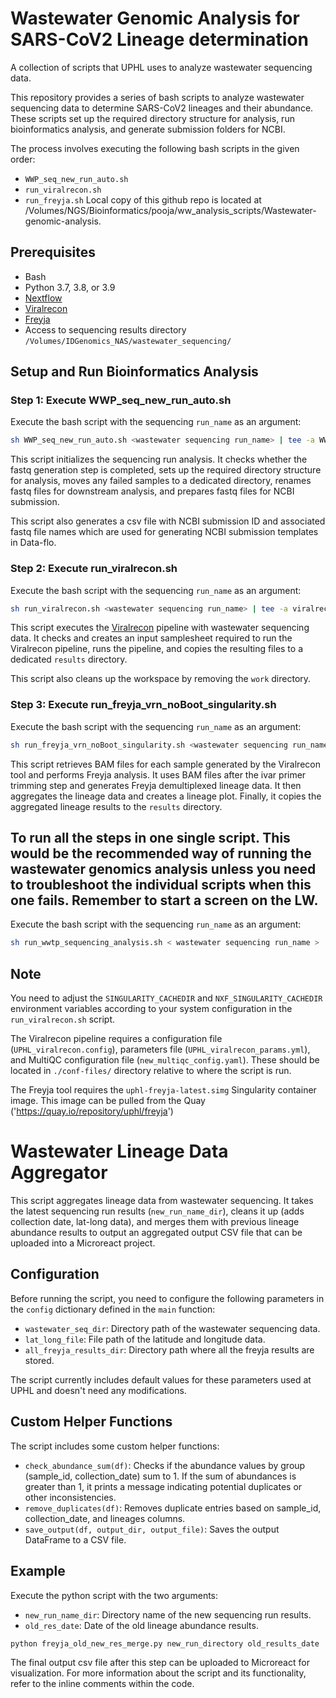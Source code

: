# Wastewater Genomic Analysis for SARS-CoV2 Lineage determination

A collection of scripts that UPHL uses to analyze wastewater sequencing data.

This repository provides a series of bash scripts to analyze wastewater sequencing data to determine SARS-CoV2 lineages and their abundance. These scripts set up the required directory structure for analysis, run bioinformatics analysis, and generate submission folders for NCBI. 

The process involves executing the following bash scripts in the given order:
- `WWP_seq_new_run_auto.sh`
- `run_viralrecon.sh`
- `run_freyja.sh`
Local copy of this github repo is located at /Volumes/NGS/Bioinformatics/pooja/ww_analysis_scripts/Wastewater-genomic-analysis.

## Prerequisites

- Bash
- Python 3.7, 3.8, or 3.9
- [Nextflow](https://www.nextflow.io/)
- [Viralrecon](https://github.com/nf-core/viralrecon)
- [Freyja](https://github.com/andersen-lab/Freyja/tree/main)
- Access to sequencing results directory `/Volumes/IDGenomics_NAS/wastewater_sequencing/`

## Setup and Run Bioinformatics Analysis

### Step 1: Execute WWP_seq_new_run_auto.sh
Execute the bash script with the sequencing `run_name` as an argument:

```bash
sh WWP_seq_new_run_auto.sh <wastewater sequencing run_name> | tee -a WWP_seq_new_run_auto.sh.log
```

This script initializes the sequencing run analysis. It checks whether the fastq generation step is completed, sets up the required directory structure for analysis, moves any failed samples to a dedicated directory, renames fastq files for downstream analysis, and prepares fastq files for NCBI submission.

This script also generates a csv file with NCBI submission ID and associated fastq file names which are used for generating NCBI submission templates in Data-flo.

### Step 2: Execute run_viralrecon.sh
Execute the bash script with the sequencing `run_name` as an argument:

```bash
sh run_viralrecon.sh <wastewater sequencing run_name> | tee -a viralrecon.log
```

This script executes the [Viralrecon](https://github.com/nf-core/viralrecon) pipeline with wastewater sequencing data. It checks and creates an input samplesheet required to run the Viralrecon pipeline, runs the pipeline, and copies the resulting files to a dedicated `results` directory.

This script also cleans up the workspace by removing the `work` directory.

### Step 3: Execute run_freyja_vrn_noBoot_singularity.sh
Execute the bash script with the sequencing `run_name` as an argument:

```bash
sh run_freyja_vrn_noBoot_singularity.sh <wastewater sequencing run_name> | tee -a freyja.log
```

This script retrieves BAM files for each sample generated by the Viralrecon tool and performs Freyja analysis. It uses BAM files after the ivar primer trimming step and generates Freyja demultiplexed lineage data. It then aggregates the lineage data and creates a lineage plot. Finally, it copies the aggregated lineage results to the `results` directory.

## To run all the steps in one single script. This would be the recommended way of running the wastewater genomics analysis unless you need to troubleshoot the individual scripts when this one fails. Remember to start a screen on the LW.
Execute the bash script with the sequencing `run_name` as an argument:

```bash
sh run_wwtp_sequencing_analysis.sh < wastewater sequencing run_name >
```

## Note

You need to adjust the `SINGULARITY_CACHEDIR` and `NXF_SINGULARITY_CACHEDIR` environment variables according to your system configuration in the `run_viralrecon.sh` script.

The Viralrecon pipeline requires a configuration file (`UPHL_viralrecon.config`), parameters file (`UPHL_viralrecon_params.yml`), and MultiQC configuration file (`new_multiqc_config.yaml`). These should be located in `./conf-files/` directory relative to where the script is run.

The Freyja tool requires the `uphl-freyja-latest.simg` Singularity container image. This image can be pulled from the Quay ('https://quay.io/repository/uphl/freyja')


# Wastewater Lineage Data Aggregator

This script aggregates lineage data from wastewater sequencing. It takes the latest sequencing run results (`new_run_name_dir`), cleans it up (adds collection date, lat-long data), and merges them with previous lineage abundance results to output an aggregated output CSV file that can be uploaded into a Microreact project.

## Configuration

Before running the script, you need to configure the following parameters in the `config` dictionary defined in the `main` function:

- `wastewater_seq_dir`: Directory path of the wastewater sequencing data.
- `lat_long_file`: File path of the latitude and longitude data.
- `all_freyja_results_dir`: Directory path where all the freyja results are stored.
  
The script currently includes default values for these parameters used at UPHL and doesn't need any modifications.

## Custom Helper Functions

The script includes some custom helper functions:

- `check_abundance_sum(df)`: Checks if the abundance values by group (sample_id, collection_date) sum to 1. If the sum of abundances is greater than 1, it prints a message indicating potential duplicates or other inconsistencies.
- `remove_duplicates(df)`: Removes duplicate entries based on sample_id, collection_date, and lineages columns.
- `save_output(df, output_dir, output_file)`: Saves the output DataFrame to a CSV file.

## Example

Execute the python script with the two arguments:

- `new_run_name_dir`: Directory name of the new sequencing run results.
- `old_res_date`: Date of the old lineage abundance results.

```bash
python freyja_old_new_res_merge.py new_run_directory old_results_date
```
The final output csv file after this step can be uploaded to Microreact for visualization.
For more information about the script and its functionality, refer to the inline comments within the code.
